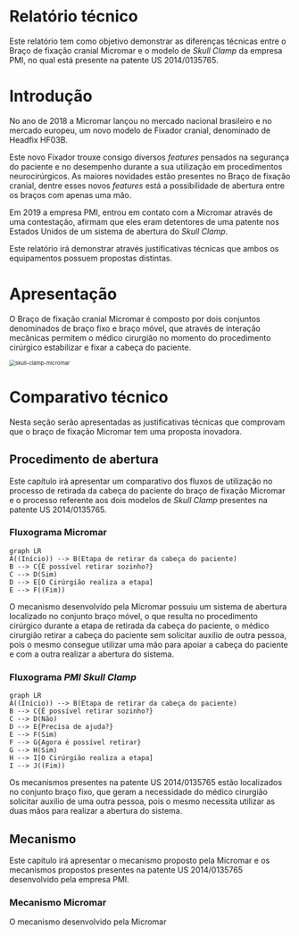 # Relatório técnico

Este relatório tem como objetivo demonstrar as diferenças técnicas entre o Braço de fixação cranial Micromar e o modelo de *Skull Clamp* da empresa PMI, no qual está presente na patente US 2014/0135765.

# Introdução

No ano de 2018 a Micromar lançou no mercado nacional brasileiro e no mercado europeu, um novo modelo de Fixador cranial, denominado de Headfix HF03B.

Este novo Fixador trouxe consigo diversos *features* pensados na segurança do paciente e no desempenho durante a sua utilização em procedimentos neurocirúrgicos. As maiores novidades estão presentes no Braço de fixação cranial, dentre esses novos *features* está a possibilidade de abertura entre os braços com apenas uma mão.

Em 2019 a empresa PMI, entrou em contato com a Micromar através de uma contestação, afirmam que eles eram detentores de uma patente nos Estados Unidos de um sistema de abertura  do *Skull Clamp*.

Este relatório irá demonstrar através justificativas técnicas que ambos os equipamentos possuem propostas distintas.

# Apresentação

O Braço de fixação cranial Micromar é composto por dois conjuntos denominados de braço fixo e braço móvel, que através de interação mecânicas permitem o médico cirurgião no momento do procedimento cirúrgico estabilizar e fixar a cabeça do paciente. 

<img src="C:\Users\thiagom\Downloads\Nova pasta\meu\Markdown\_cdn\techinical-report\skull-clamp-micromar.JPG" alt="skull-clamp-micromar" style="zoom:67%;" />

# Comparativo técnico

Nesta seção serão apresentadas as justificativas técnicas que comprovam que o braço de fixação Micromar tem uma proposta inovadora.

## Procedimento de abertura

Este capítulo irá apresentar um comparativo dos fluxos de utilização no processo de retirada da cabeça do paciente do braço de fixação Micromar e o processo referente aos dois modelos de *Skull Clamp* presentes na patente US 2014/0135765.

### Fluxograma Micromar

```mermaid
graph LR
A((Início)) --> B(Etapa de retirar da cabeça do paciente)
B --> C{É possível retirar sozinho?}
C --> D(Sim)
D --> E[O Cirúrgião realiza a etapa]
E --> F((Fim))
```

O mecanismo desenvolvido pela Micromar possuiu um sistema de abertura localizado no conjunto braço móvel, o que resulta no procedimento cirúrgico durante a etapa de retirada da cabeça do paciente, o médico cirurgião retirar a cabeça do paciente sem solicitar auxilio de outra pessoa, pois o mesmo consegue utilizar uma mão para apoiar a cabeça do paciente e com a outra realizar a abertura do sistema. 

### Fluxograma *PMI Skull Clamp*

```mermaid
graph LR
A((Início)) --> B(Etapa de retirar da cabeça do paciente)
B --> C{É possível retirar sozinho?}
C --> D(Não)
D --> E{Precisa de ajuda?}
E --> F(Sim)
F --> G{Agora é possível retirar}
G --> H(Sim)
H --> I[O Cirúrgião realiza a etapa]
I --> J((Fim))
```

Os mecanismos presentes na patente US 2014/0135765 estão localizados no conjunto braço fixo, que geram a necessidade do médico cirurgião solicitar auxilio de uma outra pessoa, pois o mesmo necessita utilizar as duas mãos para realizar a abertura do sistema. 



## Mecanismo

Este capítulo irá apresentar o mecanismo proposto pela Micromar e os mecanismos propostos presentes na patente US 2014/0135765 desenvolvido pela empresa PMI.

### Mecanismo Micromar

O mecanismo desenvolvido pela Micromar

